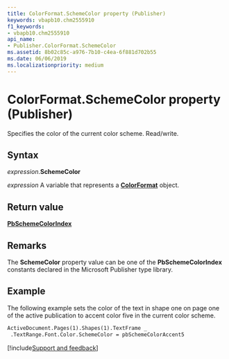 ```yaml
---
title: ColorFormat.SchemeColor property (Publisher)
keywords: vbapb10.chm2555910
f1_keywords:
- vbapb10.chm2555910
api_name:
- Publisher.ColorFormat.SchemeColor
ms.assetid: 8b02c85c-a976-7b10-c4ea-6f881d702b55
ms.date: 06/06/2019
ms.localizationpriority: medium
---
```



# ColorFormat.SchemeColor property (Publisher)

Specifies the color of the current color scheme. Read/write.


## Syntax

_expression_.**SchemeColor**

_expression_ A variable that represents a **[ColorFormat](Publisher.ColorFormat.md)** object.


## Return value

**[PbSchemeColorIndex](Publisher.PbSchemeColorIndex.md)**


## Remarks

The **SchemeColor** property value can be one of the **PbSchemeColorIndex** constants declared in the Microsoft Publisher type library.


## Example

The following example sets the color of the text in shape one on page one of the active publication to accent color five in the current color scheme.

```vb
ActiveDocument.Pages(1).Shapes(1).TextFrame _ 
 .TextRange.Font.Color.SchemeColor = pbSchemeColorAccent5

```

[!include[Support and feedback](~/includes/feedback-boilerplate.md)]